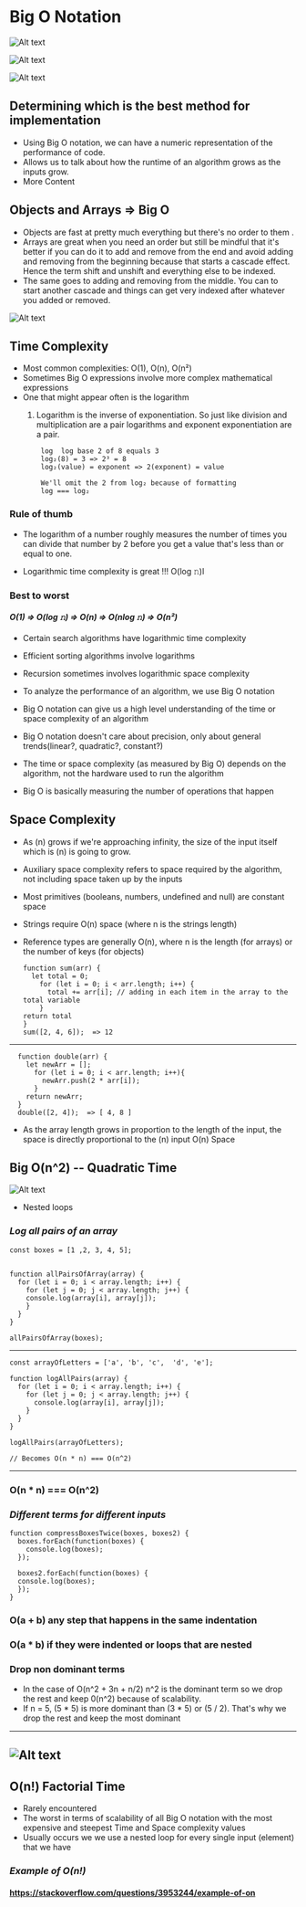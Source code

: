 # Big O Notation

![Alt text](./Big-O-Chart.png?raw=true "Title")

![Alt text](./Big-O(n).png?raw=true "Title")

![Alt text](./Big-O(1).png?raw=true "Title")

## Determining which is the best method for implementation

* Using Big O notation, we can have a numeric representation of the performance of code.
* Allows us to talk about how the runtime of an algorithm grows as the inputs grow.
* More Content

## Objects and Arrays => Big O
* Objects are fast at pretty much everything but there's no order to them .
* Arrays are great when you need an order but still be mindful that it's better if you can do it to add and remove from the end and avoid adding and removing from the beginning because that starts a cascade effect. Hence the term shift and unshift and everything else to be indexed.
*  The same goes to adding and removing from the middle. You can to start another cascade and things can get very indexed after whatever you added or removed.

![Alt text](./big-o-array-operations.png?raw=true "Title")

## Time Complexity
* Most common complexities: O(1), O(n), O(n²)
* Sometimes Big O expressions involve more complex mathematical expressions
* One that might appear often is the logarithm
  1. Logarithm is the inverse of exponentiation. So just like division and multiplication are a pair logarithms and exponent exponentiation are a pair.

          log  log base 2 of 8 equals 3
          log₂(8) = 3 => 2³ = 8
          log₂(value) = exponent => 2(exponent) = value

          We'll omit the 2 from log₂ because of formatting
          log === log₂

### Rule of thumb

* The logarithm of a number roughly measures the number of times you can divide that number by 2 before you get a value that's less than or equal to one.

* Logarithmic time complexity is great !!! O(log 𝚗)l

### Best to worst

#### *O(1) => O(log 𝚗) => O(n) => O(nlog 𝚗) => O(n²)*

* Certain search algorithms have logarithmic time complexity
* Efficient sorting algorithms involve logarithms
* Recursion sometimes involves logarithmic space complexity

* To analyze the performance of an algorithm, we use Big O notation
* Big O notation can give us a high level understanding of the time or space complexity of an algorithm
* Big O notation doesn't care about precision, only about general trends(linear?, quadratic?, constant?)
* The time or space complexity (as measured by Big O) depends on the algorithm, not the hardware used to run the algorithm
* Big O is basically measuring the number of operations that happen

## Space Complexity

* As (n) grows if we're approaching infinity, the size of the input itself which is (n) is going to grow.

* Auxiliary space complexity refers to space required by the algorithm, not including space taken up by the inputs

* Most primitives (booleans, numbers, undefined and null) are constant space

* Strings require O(n) space (where n is the strings length)

* Reference types are generally O(n), where n is the length (for arrays) or the number of keys (for objects)

      function sum(arr) {
        let total = 0;
          for (let i = 0; i < arr.length; i++) {
            total += arr[i]; // adding in each item in the array to the total variable
          }
      return total
      }
      sum([2, 4, 6]);  => 12
---

      function double(arr) {
        let newArr = [];
          for (let i = 0; i < arr.length; i++){
            newArr.push(2 * arr[i]);
          }
        return newArr;
      }
      double([2, 4]);  => [ 4, 8 ]

* As the array length grows in proportion to the length of the input, the space is directly proportional to the (n) input O(n) Space

## Big O(n^2) -- Quadratic Time

![Alt text](./Big-O(n^2).png?raw=true "Title")

* Nested loops

### *Log all pairs of an array*

    const boxes = [1 ,2, 3, 4, 5];


    function allPairsOfArray(array) {
      for (let i = 0; i < array.length; i++) {
        for (let j = 0; j < array.length; j++) {
        console.log(array[i], array[j]);
        }
      }
    }

    allPairsOfArray(boxes);

---

    const arrayOfLetters = ['a', 'b', 'c',  'd', 'e'];

    function logAllPairs(array) {
      for (let i = 0; i < array.length; i++) {
        for (let j = 0; j < array.length; j++) {
          console.log(array[i], array[j]);
        }
      }
    }

    logAllPairs(arrayOfLetters);

    // Becomes O(n * n) === O(n^2)

---
### O(n * n) === O(n^2)

### *Different terms for different inputs*

    function compressBoxesTwice(boxes, boxes2) {
      boxes.forEach(function(boxes) {
        console.log(boxes);
      });

      boxes2.forEach(function(boxes) {
      console.log(boxes);
      });
    }

### O(a + b) any step that happens in the same indentation

### O(a * b) if they were indented or loops that  are nested

### Drop non dominant terms

* In the case of O(n^2 + 3n + n/2) n^2 is the dominant term so we drop the rest and keep 0(n^2) because of scalability.
* If n = 5, (5 * 5) is more dominant than (3 * 5) or (5 / 2). That's why we drop the rest and keep the most dominant
---
![Alt text](./BigO-cheat-sheet-1.png?raw=true "Title")
---

## O(n!) Factorial Time

* Rarely encountered
* The worst in terms of scalability of all Big O notation with the most expensive and steepest Time and Space complexity values
* Usually occurs we we use a nested loop for every single input (element) that we have

### *Example of O(n!)*

#### https://stackoverflow.com/questions/3953244/example-of-on